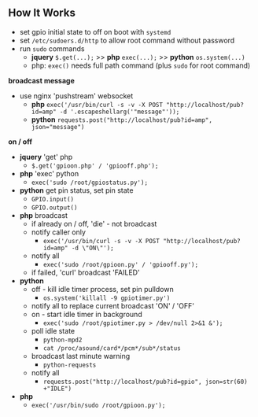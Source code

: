 How It Works
---

- set gpio initial state to off on boot with `systemd`
- set `/etc/sudoers.d/http` to allow root command without password
- run `sudo` commands
	- **jquery** `$.get(...);` >> **php** `exec(...);` >> **python** `os.system(...)`
	- php: `exec()` needs full path command (plus `sudo` for root command)
	
**broadcast message**  
- use nginx 'pushstream' websocket
	- **php**  `exec('/usr/bin/curl -s -v -X POST "http://localhost/pub?id=amp" -d '.escapeshellarg('"message"'));`
	- **python** `requests.post("http://localhost/pub?id=amp", json="message")`
	
**on / off**
- **jquery** 'get' php
	- `$.get('gpioon.php' / 'gpiooff.php');`
- **php** 'exec' python
	- `exec('sudo /root/gpiostatus.py');`
- **python** get pin status, set pin state
	- `GPIO.input()`
	- `GPIO.output()`
- **php** broadcast
	- if already on / off, 'die' - not broadcast
	- notify caller only
		- `exec('/usr/bin/curl -s -v -X POST "http://localhost/pub?id=amp" -d \"ON\"');`
	- notify all
		- `exec('sudo /root/gpioon.py' / 'gpiooff.py');`
	- if failed, 'curl' broadcast 'FAILED'
- **python**
	- off - kill idle timer process, set pin pulldown
		- `os.system('killall -9 gpiotimer.py')`
	- notify all to replace current broadcast 'ON' / 'OFF'
	- on - start idle timer in background
		- `exec('sudo /root/gpiotimer.py > /dev/null 2>&1 &');`
	- poll idle state
		- `python-mpd2`
		- `cat /proc/asound/card*/pcm*/sub*/status`
	- broadcast last minute warning
		- `python-requests`
	- notify all
		- `requests.post("http://localhost/pub?id=gpio", json=str(60) +"IDLE")`
- **php**
	- `exec('/usr/bin/sudo /root/gpioon.py');`
